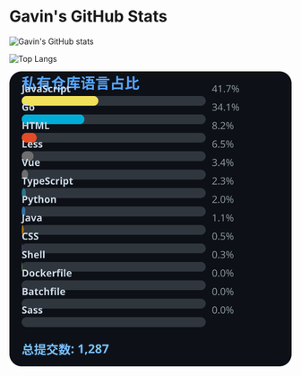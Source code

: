 # Gavin's GitHub Stats

![Gavin's GitHub stats](https://github-readme-stats.vercel.app/api?username=gavinhaydy&show_icons=true&theme=tokyonight)

![Top Langs](https://github-readme-stats.vercel.app/api/top-langs/?username=gavinhaydy&layout=compact)



































<!-- PRIVATE_STATS_START -->
![私有仓库统计](./.github/private-stats.svg)
<!-- PRIVATE_STATS_END -->


































